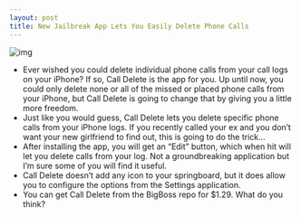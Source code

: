 ```yaml
---
layout: post
title: New Jailbreak App Lets You Easily Delete Phone Calls
---
```

![img](http://media.idownloadblog.com/wp-content/uploads/2011/06/Call-Delete.png)
* Ever wished you could delete individual phone calls from your call logs on your iPhone? If so, Call Delete is the app for you. Up until now, you could only delete none or all of the missed or placed phone calls from your iPhone, but Call Delete is going to change that by giving you a little more freedom.
* Just like you would guess, Call Delete lets you delete specific phone calls from your iPhone logs. If you recently called your ex and you don’t want your new girlfriend to find out, this is going to do the trick…
* After installing the app, you will get an “Edit” button, which when hit will let you delete calls from your log. Not a groundbreaking application but I’m sure some of you will find it useful.
* Call Delete doesn’t add any icon to your springboard, but it does allow you to configure the options from the Settings application.
* You can get Call Delete from the BigBoss repo for $1.29. What do you think?

